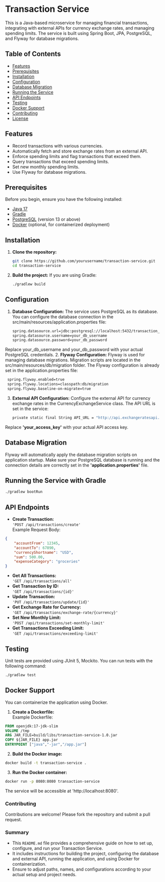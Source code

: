 # Transaction Service

This is a Java-based microservice for managing financial transactions, integrating with external APIs for currency exchange rates, and managing spending limits. The service is built using Spring Boot, JPA, PostgreSQL, and Flyway for database migrations.

## Table of Contents
- [Features](#features)
- [Prerequisites](#prerequisites)
- [Installation](#installation)
- [Configuration](#configuration)
- [Database Migration](#database-migration)
- [Running the Service](#running-the-service)
- [API Endpoints](#api-endpoints)
- [Testing](#testing)
- [Docker Support](#docker-support)
- [Contributing](#contributing)
- [License](#license)

## Features
- Record transactions with various currencies.
- Automatically fetch and store exchange rates from an external API.
- Enforce spending limits and flag transactions that exceed them.
- Query transactions that exceed spending limits.
- Set new monthly spending limits.
- Use Flyway for database migrations.

## Prerequisites

Before you begin, ensure you have the following installed:

- [Java 17](https://www.oracle.com/java/technologies/javase-jdk17-downloads.html)
- [Gradle](https://gradle.org/)
- [PostgreSQL](https://www.postgresql.org/) (version 13 or above)
- [Docker](https://www.docker.com/) (optional, for containerized deployment)

## Installation

1. **Clone the repository:**

   ```bash
   git clone https://github.com/yourusername/transaction-service.git
   cd transaction-service

2. **Build the project:**
   If you are using Gradle:
   ```bash
   ./gradlew build
## Configuration
1. **Database Configuration:**
   The service uses PostgreSQL as its database. You can configure the database connection in the src/main/resources/application.properties file:
    ```bash
   spring.datasource.url=jdbc:postgresql://localhost:5432/transaction_service_db
   spring.datasource.username=your_db_username
   spring.datasource.password=your_db_password

Replace your_db_username and your_db_password with your actual PostgreSQL credentials.
2. **Flyway Configuration:**
   Flyway is used for managing database migrations. Migration scripts are located in the src/main/resources/db/migration folder. The Flyway configuration is already set in the application.properties file:
   ```bash
    spring.flyway.enabled=true
    spring.flyway.locations=classpath:db/migration
    spring.flyway.baseline-on-migrate=true
   ```
3. **External API Configuration:**
   Configure the external API for currency exchange rates in the CurrencyExchangeService class. The API URL is set in the service:
    ```bash
    private static final String API_URL = "http://api.exchangeratesapi.io/v1/latest?access_key=your_access_key";
    ```
Replace **'your_access_key'** with your actual API access key.

## Database Migration

Flyway will automatically apply the database migration scripts on application startup. Make sure your PostgreSQL database is running and the connection details are correctly set in the **'application.properties'** file.

## Running the Service with Gradle

```bash
./gradlew bootRun
```

## API Endpoints
* **Create Transaction:**  
`'POST /api/transactions/create'`  
Example Request Body:   
```json
{
    "accountFrom": 12345,
    "accountTo": 67890,
    "currencyShortname": "USD",
    "sum": 500.00,
    "expenseCategory": "groceries"
}
```
* **Get All Transactions:**  
`'GET /api/transactions/all'`
* **Get Transaction by ID:**  
`'GET /api/transactions/{id}'`
* **Update Transaction:**  
`'PUT /api/transactions/update/{id}'`
* **Get Exchange Rate for Currency:**  
`'GET /api/transactions/exchange-rate/{currency}'`
* **Set New Monthly Limit:**  
`'POST /api/transactions/set-monthly-limit'`
* **Get Transactions Exceeding Limit:**  
`'GET /api/transactions/exceeding-limit'`

## Testing

Unit tests are provided using JUnit 5, Mockito. You can run tests with the following command:

```bash
./gradlew test
```
## Docker Support

You can containerize the application using Docker.
1. **Create a Dockerfile:**  
Example Dockerfile:  
```dockerfile
FROM openjdk:17-jdk-slim
VOLUME /tmp
ARG JAR_FILE=build/libs/transaction-service-1.0.jar
COPY ${JAR_FILE} app.jar
ENTRYPOINT ["java","-jar","/app.jar"]
```
2. **Build the Docker image:**  
```bash
docker build -t transaction-service .
```
3. **Run the Docker container:**
```bash
docker run -p 8080:8080 transaction-service
```
The service will be accessible at 'http://localhost:8080'.
### Contributing
Contributions are welcome! Please fork the repository and submit a pull request.

### Summary
- This `README.md` file provides a comprehensive guide on how to set up, configure, and run your Transaction Service.
- It includes instructions for building the project, configuring the database and external API, running the application, and using Docker for containerization.
- Ensure to adjust paths, names, and configurations according to your actual setup and project needs.
